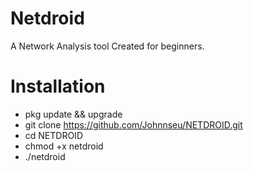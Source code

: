 # Netdroid
A Network Analysis tool Created for beginners.

# Installation
* pkg update && upgrade
* git clone https://github.com/Johnnseu/NETDROID.git
* cd NETDROID
* chmod +x netdroid
* ./netdroid
